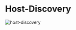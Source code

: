 # Host-Discovery

![host-discovery](https://github.com/ozcanisik/Host-Discovery/assets/118480025/d6a8621b-4e65-4222-9857-25167b50a337)
